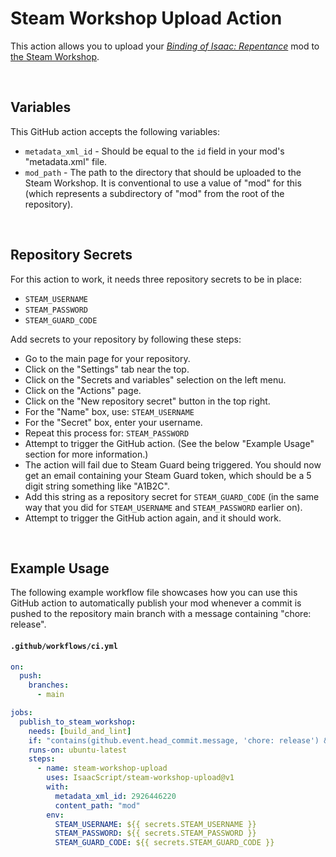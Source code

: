 # Steam Workshop Upload Action

<!-- markdownlint-disable MD001 MD033 -->

This action allows you to upload your _[Binding of Isaac: Repentance](https://store.steampowered.com/app/1426300/The_Binding_of_Isaac_Repentance/)_ mod to [the Steam Workshop](https://steamcommunity.com/app/250900/workshop/).

<br />

## Variables

This GitHub action accepts the following variables:

- `metadata_xml_id` - Should be equal to the `id` field in your mod's "metadata.xml" file.
- `mod_path` - The path to the directory that should be uploaded to the Steam Workshop. It is conventional to use a value of "mod" for this (which represents a subdirectory of "mod" from the root of the repository).

<br />

## Repository Secrets

For this action to work, it needs three repository secrets to be in place:

- `STEAM_USERNAME`
- `STEAM_PASSWORD`
- `STEAM_GUARD_CODE`

Add secrets to your repository by following these steps:

- Go to the main page for your repository.
- Click on the "Settings" tab near the top.
- Click on the "Secrets and variables" selection on the left menu.
- Click on the "Actions" page.
- Click on the "New repository secret" button in the top right.
- For the "Name" box, use: `STEAM_USERNAME`
- For the "Secret" box, enter your username.
- Repeat this process for: `STEAM_PASSWORD`
- Attempt to trigger the GitHub action. (See the below "Example Usage" section for more information.)
- The action will fail due to Steam Guard being triggered. You should now get an email containing your Steam Guard token, which should be a 5 digit string something like "A1B2C".
- Add this string as a repository secret for `STEAM_GUARD_CODE` (in the same way that you did for `STEAM_USERNAME` and `STEAM_PASSWORD` earlier on).
- Attempt to trigger the GitHub action again, and it should work.

<br />

## Example Usage

The following example workflow file showcases how you can use this GitHub action to automatically publish your mod whenever a commit is pushed to the repository main branch with a message containing "chore: release".

#### `.github/workflows/ci.yml`

```yml
on:
  push:
    branches:
      - main

jobs:
  publish_to_steam_workshop:
    needs: [build_and_lint]
    if: "contains(github.event.head_commit.message, 'chore: release') && github.event_name != 'pull_request'"
    runs-on: ubuntu-latest
    steps:
      - name: steam-workshop-upload
        uses: IsaacScript/steam-workshop-upload@v1
        with:
          metadata_xml_id: 2926446220
          content_path: "mod"
        env:
          STEAM_USERNAME: ${{ secrets.STEAM_USERNAME }}
          STEAM_PASSWORD: ${{ secrets.STEAM_PASSWORD }}
          STEAM_GUARD_CODE: ${{ secrets.STEAM_GUARD_CODE }}
```

<br />
